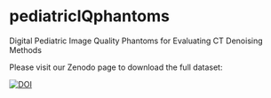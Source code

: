 # pediatricIQphantoms
Digital Pediatric Image Quality Phantoms for Evaluating CT Denoising Methods

Please visit our Zenodo page to download the full dataset:

[![DOI](https://zenodo.org/badge/DOI/10.5281/zenodo.10064036.svg)](https://doi.org/10.5281/zenodo.10064036)

